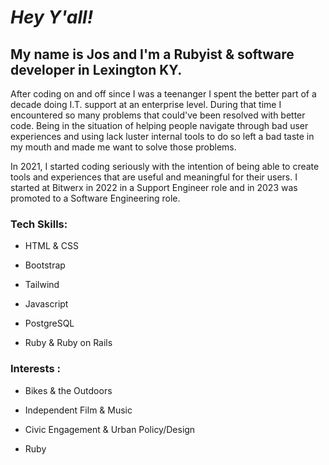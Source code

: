 
# ***Hey Y'all!***

## My name is Jos and I'm a Rubyist & software developer in Lexington KY.

After coding on and off since I was a teenanger I spent the better part of a decade doing I.T. support at an enterprise level. During that time I encountered so many problems that could've been resolved with better code. Being in the situation of helping people navigate through bad user experiences and using lack luster internal tools to do so left a bad taste in my mouth and made me want to solve those problems.

In 2021, I started coding seriously with the intention of being able to create tools and experiences that are useful and meaningful for their users. I started at Bitwerx in 2022 in a Support Engineer role and in 2023 was promoted to a Software Engineering role. 

### Tech Skills:

- HTML & CSS

- Bootstrap 

- Tailwind

- Javascript

- PostgreSQL

- Ruby & Ruby on Rails


### Interests :
- Bikes & the Outdoors

- Independent Film & Music

- Civic Engagement & Urban Policy/Design

- Ruby
